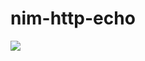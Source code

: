 # nim-http-echo

![](https://github.com/hiteshjasani/nim-hello-world/workflows/Build%20DockerHub%20Image/badge.svg)
